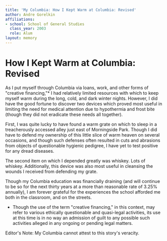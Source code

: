 ```yaml
---
title: 'My Columbia: How I Kept Warm at Columbia: Revised'
author: Andre Gorelkin
affiliations:
- school: School of General Studies
  class_year: 2003
  role: Alum
layout: memory
---
```


# How I Kept Warm at Columbia: Revised

As I put myself through Columbia via loans, work, and other forms of  "creative financing,"* I had relatively limited resources with which to keep myself warm during the long, cold, and dark winter nights. However, I did have the good fortune to discover two devices which proved most useful in limiting the need for medical attention due to hypothermia and frost bite (though they did not eradicate these needs all together).

First, I was quite lucky to have found a warm grate on which to sleep in a treacherously accessed alley just east of Morningside Park. Though I did have to defend my ownership of this little slice of warm heaven on several occasions, and though such defenses often resulted in cuts and abrasions from objects of questionable hygienic pedigree, I have yet to test positive for any dread diseases.

The second item on which I depended greatly was whiskey. Lots of whiskey. Additionally, this device was also most useful in cleansing the wounds I received from defending my grate.

Though my Columbia education was financially draining (and will continue to be so for the next thirty years at a more than reasonable rate of 3.25% annually), I am forever grateful for the experiences the school afforded me both in the classroom, and on the streets.

* Though the use of the term "creative financing," in this context, may refer to various ethically questionable and quasi-legal activities, its use at this time is in no way an admission of guilt to any possible such activities alleged in any ongoing or pending legal matters.

Editor's Note: My Columbia cannot attest to this story's veracity.
